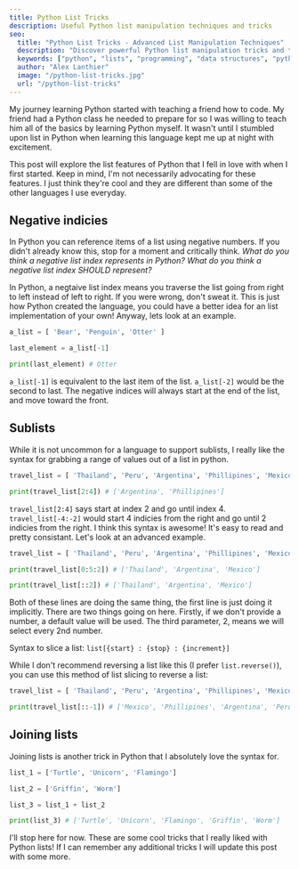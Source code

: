 ```yaml
---
title: Python List Tricks
description: Useful Python list manipulation techniques and tricks
seo:
  title: "Python List Tricks - Advanced List Manipulation Techniques"
  description: "Discover powerful Python list manipulation tricks and techniques. Learn list comprehensions, slicing, filtering, and other advanced list operations."
  keywords: ["python", "lists", "programming", "data structures", "python tricks", "list manipulation"]
  author: "Alex Lanthier"
  image: "/python-list-tricks.jpg"
  url: "/python-list-tricks"
---
```


My journey learning Python started with teaching a friend how to code. My friend had a Python class he needed to prepare for so I was willing to teach him all of the basics by learning Python myself. It wasn't until I stumbled upon list in Python when learning this language kept me up at night with excitement.

This post will explore the list features of Python that I fell in love with when I first started. Keep in mind, I'm not necessarily advocating for these features. I just think they're cool and they are different than some of the other languages I use everyday.

## Negative indicies

In Python you can reference items of a list using negative numbers. If you didn't already know this, stop for a moment and critically think. *What do you think a negative list index represents in Python? What do you think a negative list index SHOULD represent?*

In Python, a negtaive list index means you traverse the list going from right to left instead of left to right. If you were wrong, don't sweat it. This is just how Python created the language, you could have a better idea for an list implementation of your own! Anyway, lets look at an example.

```python
a_list = [ 'Bear', 'Penguin', 'Otter' ]

last_element = a_list[-1]

print(last_element) # Otter
```

`a_list[-1]` is equivalent to the last item of the list. `a_list[-2]` would be the second to last. The negative indices will always start at the end of the list, and move toward the front.

## Sublists

While it is not uncommon for a language to support sublists, I really like the syntax for grabbing a range of values out of a list in python.

```python
travel_list = [ 'Thailand', 'Peru', 'Argentina', 'Phillipines', 'Mexico']

print(travel_list[2:4]) # ['Argentina', 'Phillipines']
```

`travel_list[2:4]` says start at index 2 and go until index 4. `travel_list[-4:-2]` would start 4 indicies from the right and go until 2 indicies from the right. I think this syntax is awesome! It's easy to read and pretty consistant. Let's look at an advanced example.

```python
travel_list = [ 'Thailand', 'Peru', 'Argentina', 'Phillipines', 'Mexico']

print(travel_list[0:5:2]) # ['Thailand', 'Argentina', 'Mexico']

print(travel_list[::2]) # ['Thailand', 'Argentina', 'Mexico']
```

Both of these lines are doing the same thing, the first line is just doing it implicitly. There are two things going on here. Firstly, if we don't provide a number, a default value will be used. The third parameter, 2, means we will select every 2nd number.

Syntax to slice a list: `list[{start} : {stop} : {increment}]`

While I don't recommend reversing a list like this (I prefer `list.reverse()`), you can use this method of list slicing to reverse a list:

```python
travel_list = [ 'Thailand', 'Peru', 'Argentina', 'Phillipines', 'Mexico']

print(travel_list[::-1]) # ['Mexico', 'Phillipines', 'Argentina', 'Peru', 'Thailand'] # Reverses the list
```

## Joining lists

Joining lists is another trick in Python that I absolutely love the syntax for.

```python
list_1 = ['Turtle', 'Unicorn', 'Flamingo']

list_2 = ['Griffin', 'Worm']

list_3 = list_1 + list_2

print(list_3) # ['Turtle', 'Unicorn', 'Flamingo', 'Griffin', 'Worm']
```

I'll stop here for now. These are some cool tricks that I really liked with Python lists! If I can remember any additional tricks I will update this post with some more. 